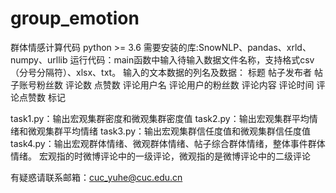 # group_emotion
群体情感计算代码
python >= 3.6
需要安装的库:SnowNLP、pandas、xrld、numpy、urllib
运行代码：main函数中输入待输入数据文件名称，支持格式csv（分号分隔符）、xlsx、txt。
输入的文本数据的列名及数据：
标题	帖子发布者	帖子账号粉丝数	评论数	点赞数	评论用户名	评论用户的粉丝数	评论内容	评论时间	评论点赞数	标记

task1.py：输出宏观集群密度和微观集群密度值
task2.py：输出宏观集群平均情绪和微观集群平均情绪
task3.py：输出宏观集群信任度值和微观集群信任度值
task4.py：输出宏观群体情绪、微观群体情绪、帖子综合群体情绪，整体事件群体情绪。
宏观指的时微博评论中的一级评论，微观指的是微博评论中的二级评论

有疑惑请联系邮箱：cuc_yuhe@cuc.edu.cn
